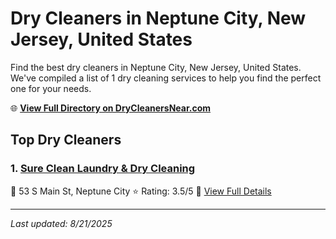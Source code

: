 # Dry Cleaners in Neptune City, New Jersey, United States

Find the best dry cleaners in Neptune City, New Jersey, United States. We've compiled a list of 1 dry cleaning services to help you find the perfect one for your needs.

🌐 **[View Full Directory on DryCleanersNear.com](https://drycleanersnear.com/city/US/New%20Jersey/Neptune%20City)**

## Top Dry Cleaners

### 1. [Sure Clean Laundry & Dry Cleaning](https://drycleanersnear.com/dryCleaner/686dcd3304b0376d46bba4e9/sure-clean-laundry-dry-cleaning)
📍 53 S Main St, Neptune City
⭐ Rating: 3.5/5
🔗 [View Full Details](https://drycleanersnear.com/dryCleaner/686dcd3304b0376d46bba4e9/sure-clean-laundry-dry-cleaning)


---

*Last updated: 8/21/2025*
